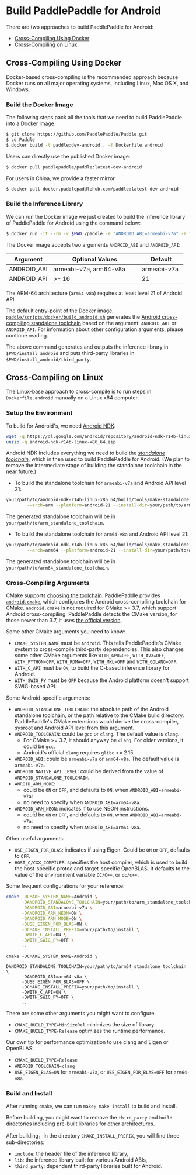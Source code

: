 # Build PaddlePaddle for Android

There are two approaches to build PaddlePaddle for Android: 

- [Cross-Compiling Using Docker](#cross-compiling-using-docker)
- [Cross-Compiling on Linux](#cross-compiling-on-linux) 

## Cross-Compiling Using Docker

Docker-based cross-compiling is the recommended approach because Docker runs on all major operating systems, including Linux, Mac OS X, and Windows.

### Build the Docker Image

The following steps pack all the tools that we need to build PaddlePaddle into a Docker image.

```bash
$ git clone https://github.com/PaddlePaddle/Paddle.git
$ cd Paddle
$ docker build -t paddle:dev-android . -f Dockerfile.android
```

Users can directly use the published Docker image.

```bash
$ docker pull paddlepaddle/paddle:latest-dev-android
```

For users in China, we provide a faster mirror.

```bash
$ docker pull docker.paddlepaddlehub.com/paddle:latest-dev-android
```

### Build the Inference Library

We can run the Docker image we just created to build the inference library of PaddlePaddle for Android using the command below:

```bash
$ docker run -it --rm -v $PWD:/paddle -e "ANDROID_ABI=armeabi-v7a" -e "ANDROID_API=21" paddle:dev-android
```

The Docker image accepts two arguments `ANDROID_ABI` and `ANDROID_API`:

<table class="docutils">
<colgroup>
  <col width="25%" />
  <col width="50%" />
  <col width="25%" />
</colgroup>
<thead valign="bottom">
  <tr class="row-odd">
  <th class="head">Argument</th>
  <th class="head">Optional Values</th>
  <th class="head">Default</th>
</tr>
</thead>
<tbody valign="top">
  <tr class="row-even">
  <td>ANDROID_ABI</td>
  <td>armeabi-v7a, arm64-v8a</td>
  <td>armeabi-v7a</td>
</tr>
<tr class="row-odd">
  <td>ANDROID_API</td>
  <td>>= 16</td>
  <td>21</td>
</tr>
</tbody>
</table>

The ARM-64 architecture (`arm64-v8a`) requires at least level 21 of Android API.

The default entry-point of the Docker image, [`paddle/scripts/docker/build_android.sh`](https://github.com/PaddlePaddle/Paddle/blob/develop/paddle/scripts/docker/build_android.sh) generates the [Android cross-compiling standalone toolchain](https://developer.android.com/ndk/guides/standalone_toolchain.html) based on the argument: `ANDROID_ABI` or `ANDROID_API`.  For information about other configuration arguments, please continue reading.

The above command generates and outputs the inference library in `$PWD/install_android` and puts third-party libraries in `$PWD/install_android/third_party`.

## Cross-Compiling on Linux

The Linux-base approach to cross-compile is to run steps in `Dockerfile.android` manually on a Linux x64 computer.

### Setup the Environment

To build for Android's, we need [Android NDK](
https://developer.android.com/ndk/downloads/index.html):

```bash
wget -q https://dl.google.com/android/repository/android-ndk-r14b-linux-x86_64.zip
unzip -q android-ndk-r14b-linux-x86_64.zip
```

Android NDK includes everything we need to build the [*standalone toolchain*](https://developer.android.com/ndk/guides/standalone_toolchain.html), which in then used to build PaddlePaddle for Android.  (We plan to remove the intermediate stage of building the standalone toolchain in the near future.)

- To build the standalone toolchain for `armeabi-v7a` and Android API level 21:

```bash
your/path/to/android-ndk-r14b-linux-x86_64/build/tools/make-standalone-toolchain.sh \
        --arch=arm --platform=android-21 --install-dir=your/path/to/arm_standalone_toolchain
```
  
  The generated standalone toolchain will be in `your/path/to/arm_standalone_toolchain`.

- To build the standalone toolchain for `arm64-v8a` and Android API level 21:

```bash
your/path/to/android-ndk-r14b-linux-x86_64/build/tools/make-standalone-toolchain.sh \
        --arch=arm64 --platform=android-21 --install-dir=your/path/to/arm64_standalone_toolchain
```

  The generated standalone toolchain will be in `your/path/to/arm64_standalone_toolchain`.

### Cross-Compiling Arguments

CMake supports [choosing the toolchain](https://cmake.org/cmake/help/v3.0/manual/cmake-toolchains.7.html#cross-compiling).  PaddlePaddle provides [`android.cmake`](https://github.com/PaddlePaddle/Paddle/blob/develop/cmake/cross_compiling/android.cmake), which configures the Android cross-compiling toolchain for CMake.  `android.cmake` is not required for CMake >= 3.7, which support Android cross-compiling. PaddlePaddle detects the CMake version, for those newer than 3.7, it uses [the official version](https://cmake.org/cmake/help/v3.7/manual/cmake-toolchains.7.html#cross-compiling).

Some other CMake arguments you need to know:

- `CMAKE_SYSTEM_NAME` must be `Android`.  This tells PaddlePaddle's CMake system to cross-compile third-party dependencies. This also changes some other CMake arguments like `WITH_GPU=OFF`, `WITH_AVX=OFF`, `WITH_PYTHON=OFF`, `WITH_RDMA=OFF`, `WITH_MKL=OFF` and `WITH_GOLANG=OFF`.
- `WITH_C_API` must be `ON`, to build the C-based inference library for Android.
- `WITH_SWIG_PY` must be `OFF` because the Android platform doesn't support SWIG-based API.

Some Android-specific arguments:

- `ANDROID_STANDALONE_TOOLCHAIN`: the absolute path of the Android standalone toolchain, or the path relative to the CMake build directory.  PaddlePaddle's CMake extensions would derive the cross-compiler, sysroot and Android API level from this argument.
- `ANDROID_TOOLCHAIN`: could be `gcc` or `clang`.  The default value is `clang`.
  - For CMake >= 3.7, it should anyway be `clang`.  For older versions, it could be `gcc`.
  - Android's official `clang` requires `glibc` >= 2.15.
- `ANDROID_ABI`: could be `armeabi-v7a` or `arm64-v8a`.  The default value is `armeabi-v7a`.
- `ANDROID_NATIVE_API_LEVEL`: could be derived from the value of `ANDROID_STANDALONE_TOOLCHAIN`.
- `ANROID_ARM_MODE`:
  - could be `ON` or `OFF`, and defaults to `ON`, when `ANDROID_ABI=armeabi-v7a`;
  - no need to specify when `ANDROID_ABI=arm64-v8a`.
- `ANDROID_ARM_NEON`: indicates if to use NEON instructions.
  - could be `ON` or `OFF`, and defaults to `ON`, when `ANDROID_ABI=armeabi-v7a`;
  - no need to specify when `ANDROID_ABI=arm64-v8a`.

Other useful arguments:

- `USE_EIGEN_FOR_BLAS`: indicates if using Eigen.  Could be `ON` or `OFF`, defaults to `OFF`.
- `HOST_C/CXX_COMPILER`: specifies the host compiler, which is used to build the host-specific protoc and target-specific OpenBLAS.  It defaults to the value of the environment variable `CC/C++`, or `cc/c++`.

Some frequent configurations for your reference:

```bash
cmake -DCMAKE_SYSTEM_NAME=Android \
      -DANDROID_STANDALONE_TOOLCHAIN=your/path/to/arm_standalone_toolchain \
      -DANDROID_ABI=armeabi-v7a \
      -DANDROID_ARM_NEON=ON \
      -DANDROID_ARM_MODE=ON \
      -DUSE_EIGEN_FOR_BLAS=ON \
      -DCMAKE_INSTALL_PREFIX=your/path/to/install \
      -DWITH_C_API=ON \
      -DWITH_SWIG_PY=OFF \
      ..
```

```
cmake -DCMAKE_SYSTEM_NAME=Android \
      -DANDROID_STANDALONE_TOOLCHAIN=your/path/to/arm64_standalone_toolchain \
      -DANDROID_ABI=arm64-v8a \
      -DUSE_EIGEN_FOR_BLAS=OFF \
      -DCMAKE_INSTALL_PREFIX=your/path/to/install \
      -DWITH_C_API=ON \
      -DWITH_SWIG_PY=OFF \
      ..
```


There are some other arguments you might want to configure.

- `CMAKE_BUILD_TYPE=MinSizeRel` minimizes the size of library.
- `CMAKE_BUILD_TYPE-Release` optimizes the runtime performance.

Our own tip for performance optimization to use clang and Eigen or OpenBLAS:

- `CMAKE_BUILD_TYPE=Release`
- `ANDROID_TOOLCHAIN=clang`
- `USE_EIGEN_BLAS=ON` for `armeabi-v7a`, or `USE_EIGEN_FOR_BLAS=OFF` for `arm64-v8a`.

### Build and Install

After running `cmake`, we can run `make; make install` to build and install.

Before building, you might want to remove the `third_party` and `build` directories including pre-built libraries for other architectures.

After building，in the directory `CMAKE_INSTALL_PREFIX`, you will find three sub-directories:

- `include`: the header file of the inference library,
- `lib`: the inference library built for various Android ABIs,
- `third_party`: dependent third-party libraries built for Android.
